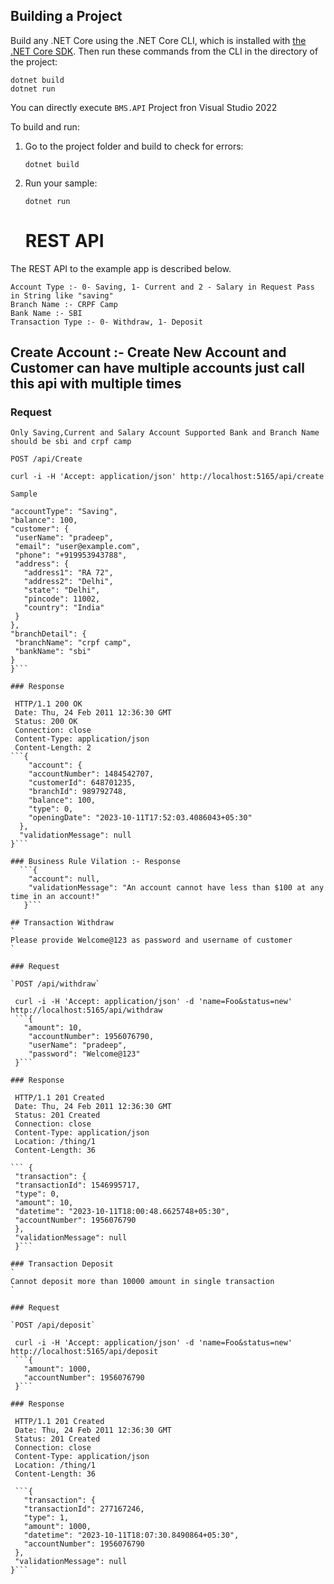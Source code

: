 ## Building a Project

Build any .NET Core using the .NET Core CLI, which is installed with [the .NET Core SDK](https://www.microsoft.com/net/download). Then run
these commands from the CLI in the directory of the project:

```console
dotnet build
dotnet run
```

You can directly execute `BMS.API` Project fron Visual Studio 2022

To build and run:

1. Go to the project folder and build to check for errors:

    ```console
    dotnet build
    ```

2. Run your sample:

    ```console
    dotnet run
    ```
    # REST API

The REST API to the example app is described below.

```
Account Type :- 0- Saving, 1- Current and 2 - Salary in Request Pass in String like "saving"
Branch Name :- CRPF Camp
Bank Name :- SBI
Transaction Type :- 0- Withdraw, 1- Deposit 
```

## Create Account :- Create New Account and Customer can have multiple accounts just call this api with multiple times 

### Request

`
    Only Saving,Current and Salary Account Supported
    Bank and Branch Name should be sbi and crpf camp
`

`POST /api/Create`

    curl -i -H 'Accept: application/json' http://localhost:5165/api/create

    Sample
   ``` {
  "accountType": "Saving",
  "balance": 100,
  "customer": {
    "userName": "pradeep",
    "email": "user@example.com",
    "phone": "+919953943788",
    "address": {
      "address1": "RA 72",
      "address2": "Delhi",
      "state": "Delhi",
      "pincode": 11002,
      "country": "India"
    }
  },
  "branchDetail": {
    "branchName": "crpf camp",
    "bankName": "sbi"
  }
}```

### Response

    HTTP/1.1 200 OK
    Date: Thu, 24 Feb 2011 12:36:30 GMT
    Status: 200 OK
    Connection: close
    Content-Type: application/json
    Content-Length: 2
  ```{
       "account": {
       "accountNumber": 1484542707,
       "customerId": 648701235,
       "branchId": 989792748,
       "balance": 100,
       "type": 0,
       "openingDate": "2023-10-11T17:52:03.4086043+05:30"
     },
     "validationMessage": null
   }```

   ### Business Rule Vilation :- Response
     ```{
       "account": null,
       "validationMessage": "An account cannot have less than $100 at any time in an account!"
      }```

## Transaction Withdraw
`
Please provide Welcome@123 as password and username of customer
`

### Request

`POST /api/withdraw`

    curl -i -H 'Accept: application/json' -d 'name=Foo&status=new' http://localhost:5165/api/withdraw
    ```{
      "amount": 10,
       "accountNumber": 1956076790,
       "userName": "pradeep",
       "password": "Welcome@123"
    }```

### Response

    HTTP/1.1 201 Created
    Date: Thu, 24 Feb 2011 12:36:30 GMT
    Status: 201 Created
    Connection: close
    Content-Type: application/json
    Location: /thing/1
    Content-Length: 36

   ``` {
    "transaction": {
    "transactionId": 1546995717,
    "type": 0,
    "amount": 10,
    "datetime": "2023-10-11T18:00:48.6625748+05:30",
    "accountNumber": 1956076790
    },
    "validationMessage": null
    }```

### Transaction Deposit
`
Cannot deposit more than 10000 amount in single transaction
`

### Request

`POST /api/deposit`

    curl -i -H 'Accept: application/json' -d 'name=Foo&status=new' http://localhost:5165/api/deposit
    ```{
      "amount": 1000,
      "accountNumber": 1956076790
    }```

### Response

    HTTP/1.1 201 Created
    Date: Thu, 24 Feb 2011 12:36:30 GMT
    Status: 201 Created
    Connection: close
    Content-Type: application/json
    Location: /thing/1
    Content-Length: 36

    ```{
      "transaction": {
      "transactionId": 277167246,
      "type": 1,
      "amount": 1000,
      "datetime": "2023-10-11T18:07:30.8490864+05:30",
      "accountNumber": 1956076790
    },
    "validationMessage": null
   }```

